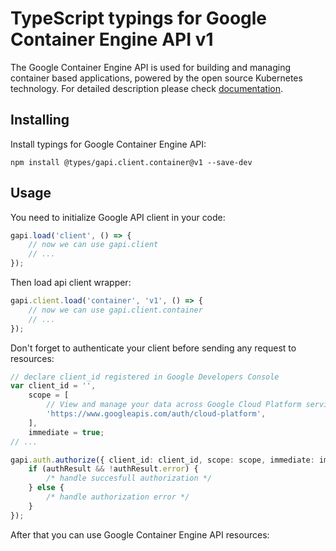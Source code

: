 # TypeScript typings for Google Container Engine API v1

The Google Container Engine API is used for building and managing container based applications, powered by the open source Kubernetes technology.
For detailed description please check [documentation](https://cloud.google.com/container-engine/).

## Installing

Install typings for Google Container Engine API:

```
npm install @types/gapi.client.container@v1 --save-dev
```

## Usage

You need to initialize Google API client in your code:

```typescript
gapi.load('client', () => {
    // now we can use gapi.client
    // ...
});
```

Then load api client wrapper:

```typescript
gapi.client.load('container', 'v1', () => {
    // now we can use gapi.client.container
    // ...
});
```

Don't forget to authenticate your client before sending any request to resources:

```typescript
// declare client_id registered in Google Developers Console
var client_id = '',
    scope = [
        // View and manage your data across Google Cloud Platform services
        'https://www.googleapis.com/auth/cloud-platform',
    ],
    immediate = true;
// ...

gapi.auth.authorize({ client_id: client_id, scope: scope, immediate: immediate }, (authResult) => {
    if (authResult && !authResult.error) {
        /* handle succesfull authorization */
    } else {
        /* handle authorization error */
    }
});
```

After that you can use Google Container Engine API resources:

```typescript
```
